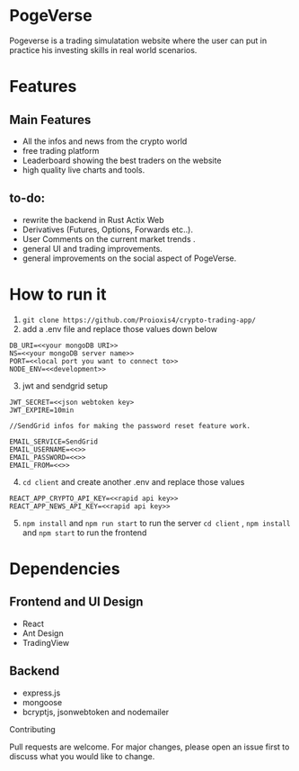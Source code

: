 ﻿# PogeVerse
 
Pogeverse is a trading simulatation website where the user can put in practice his investing skills in real world scenarios.

# Features

## Main Features

- All the infos and news from the crypto world
- free trading platform
- Leaderboard showing the best traders on the website
- high quality live charts and tools.

## to-do:

-  rewrite the backend in Rust Actix Web
-  Derivatives (Futures, Options, Forwards etc..).
-  User Comments on the current market trends .
-  general UI and trading improvements.
-  general improvements on the social aspect of PogeVerse.

# How to run it

1. `git clone https://github.com/Proioxis4/crypto-trading-app/`
2. add a .env file and replace those values down below
```
DB_URI=<<your mongoDB URI>>
NS=<<your mongoDB server name>>
PORT=<<local port you want to connect to>>
NODE_ENV=<<development>>
```
3. jwt and sendgrid setup

```
JWT_SECRET=<<json webtoken key> 
JWT_EXPIRE=10min

//SendGrid infos for making the password reset feature work.

EMAIL_SERVICE=SendGrid
EMAIL_USERNAME=<<>>
EMAIL_PASSWORD=<<>>
EMAIL_FROM=<<>>
```
4. `cd client` and create another .env and replace those values
 ```
 REACT_APP_CRYPTO_API_KEY=<<rapid api key>>
REACT_APP_NEWS_API_KEY=<<rapid api key>>
 ```
5. `npm install` and `npm run start` to run the server
    `cd client` , `npm install` and `npm start` to run the frontend

# Dependencies

## Frontend and UI Design

- React
- Ant Design
- TradingView

## Backend

- express.js
- mongoose
- bcryptjs, jsonwebtoken and nodemailer


Contributing

Pull requests are welcome. For major changes, please open an issue first to discuss what you would like to change.
